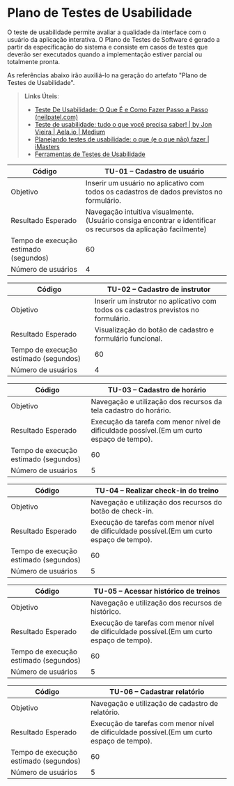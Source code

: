# Plano de Testes de Usabilidade

O teste de usabilidade permite avaliar a qualidade da interface com o usuário da aplicação interativa. O Plano de Testes de Software é gerado a partir da especificação do sistema e consiste em casos de testes que deverão ser executados quando a implementação estiver parcial ou totalmente pronta.

As referências abaixo irão auxiliá-lo na geração do artefato "Plano de Testes de Usabilidade".

> **Links Úteis**:
>
> -   [Teste De Usabilidade: O Que É e Como Fazer Passo a Passo (neilpatel.com)](https://neilpatel.com/br/blog/teste-de-usabilidade/)
> -   [Teste de usabilidade: tudo o que você precisa saber! | by Jon Vieira | Aela.io | Medium](https://medium.com/aela/teste-de-usabilidade-o-que-voc%C3%AA-precisa-saber-39a36343d9a6/)
> -   [Planejando testes de usabilidade: o que (e o que não) fazer | iMasters](https://imasters.com.br/design-ux/planejando-testes-de-usabilidade-o-que-e-o-que-nao-fazer/)
> -   [Ferramentas de Testes de Usabilidade](https://www.usability.gov/how-to-and-tools/resources/templates.html)

<table>
    <thead>
        <tr> 
            <th>Código</th>
            <th>TU-01 – Cadastro de usuário</th>
        </tr>
    </thead>
       <tbody>
        <tr> 
            <td>Objetivo</td>
            <td>
             Inserir um usuário no aplicativo com todos os cadastros de dados previstos no formulário. 
            </td>
        </tr>
        <tr> 
            <td>Resultado Esperado</td>
            <td>
          Navegação intuitiva visualmente. (Usuário consiga encontrar e identificar os recursos da aplicação facilmente) 
            </td>
        </tr>
        <tr> 
            <td>Tempo de execução estimado (segundos) </td>
            <td>
          60
            </td>
        </tr>
        <tr> 
            <td>Número de usuários</td>
            <td>
     4

</td>
</tr>
</tbody>

</table>

<table>
    <thead>
        <tr> 
            <th>Código</th>
            <th>TU-02 – Cadastro de instrutor</th>
        </tr>
    </thead>
       <tbody>
        <tr> 
            <td>Objetivo</td>
            <td>
    Inserir um instrutor no aplicativo com todos os cadastros previstos no formulário. 
            </td>
        </tr>
        <tr> 
            <td>Resultado Esperado</td>
            <td>
      Visualização do botão de cadastro e formulário funcional.
            </td>
        </tr>
        <tr> 
            <td>Tempo de execução estimado (segundos) </td>
            <td>
          60
            </td>
        </tr>
        <tr> 
            <td>Número de usuários</td>
            <td>
     4

</td>
</tr>
</tbody>

</table>

<table>
    <thead>
        <tr> 
            <th>Código</th>
            <th>TU-03 – Cadastro de horário</th>
        </tr>
    </thead>
       <tbody>
        <tr> 
            <td>Objetivo</td>
            <td> Navegação e utilização dos recursos da tela cadastro do horário.  </td>
        </tr>
        <tr> 
            <td>Resultado Esperado</td>
            <td> Execução da tarefa com menor nível de dificuldade possível.(Em um curto espaço de tempo). </td>
        </tr>
        <tr> 
            <td>Tempo de execução estimado (segundos) </td>
            <td> 60 </td>
        </tr>
        <tr> 
            <td>Número de usuários</td>
            <td> 5 </td>
        </tr>
        </tbody>
</table>

<table>
    <thead>
        <tr> 
            <th>Código</th>
            <th>TU-04 – Realizar check-in do treino </th>
        </tr>
    </thead>
       <tbody>
            <tr> 
                <td>Objetivo</td>
                <td>Navegação e utilização dos recursos do botão de check-in. </td>
            </tr>
            <tr> 
                <td>Resultado Esperado</td>
                <td>Execução de tarefas com menor nível de dificuldade possível.(Em um curto espaço de tempo).</td>
            </tr>
            <tr> 
                <td>Tempo de execução estimado (segundos) </td>
                <td> 60  </td>
            </tr>
            <tr> 
                <td>Número de usuários</td>
                <td>5</td>
            </tr>
    </tbody>
</table>

<table>
    <thead>
        <tr> 
            <th>Código</th>
            <th>TU-05 – Acessar histórico de treinos </th>
        </tr>
    </thead>
       <tbody>
            <tr> 
                <td>Objetivo</td>
                <td>  Navegação e utilização dos recursos de histórico. </td>
            </tr>
            <tr> 
                <td>Resultado Esperado</td>
                <td>Execução de tarefas com menor nível de dificuldade possível.(Em um curto espaço de tempo).</td>
            </tr>
            <tr> 
                <td>Tempo de execução estimado (segundos) </td>
                <td> 60 </td>
            </tr>
            <tr> 
                <td>Número de usuários</td>
                <td> 5 </td>
            </tr>
        </tbody>
</table>

<table>
    <thead>
        <tr> 
            <th>Código</th>
            <th>TU-06 – Cadastrar relatório </th>
        </tr>
    </thead>
       <tbody>
            <tr> 
                <td>Objetivo</td>
                <td>  Navegação e utilização de cadastro de relatório. </td>
            </tr>
            <tr> 
                <td>Resultado Esperado</td>
                <td>Execução de tarefas com menor nível de dificuldade possível.(Em um curto espaço de tempo).</td>
            </tr>
            <tr> 
                <td>Tempo de execução estimado (segundos) </td>
                <td> 60 </td>
            </tr>
            <tr> 
                <td>Número de usuários</td>
                <td> 5 </td>
            </tr>
        </tbody>
</table>